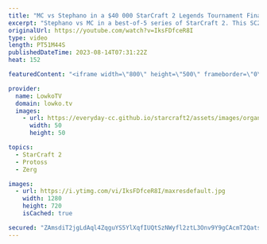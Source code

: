 ```yaml
---
title: "MC vs Stephano in a $40 000 StarCraft 2 Legends Tournament Finals!"
excerpt: "Stephano vs MC in a best-of-5 series of StarCraft 2. This SC2 Legends showmatch was played at Gamers8 alongside the StarCraft: Brood War Legends tournament as well as the StarCraft 2 main event. These players used to play at the highest level of the game literally a decade ago. How good are they in 2023?"
originalUrl: https://youtube.com/watch?v=IksFDfceR8I
type: video
length: PT51M44S
publishedDateTime: 2023-08-14T07:31:22Z
heat: 152

featuredContent: "<iframe width=\"800\" height=\"500\" frameborder=\"0\" src=\"https://www.youtube.com/embed/IksFDfceR8I\" allow=\"accelerometer; autoplay; encrypted-media; gyroscope; picture-in-picture\" allowfullscreen></iframe>"

provider:
  name: LowkoTV
  domain: lowko.tv
  images:
    - url: https://everyday-cc.github.io/starcraft2/assets/images/organizations/lowko.tv-50x50.jpg
      width: 50
      height: 50

topics:
  - StarCraft 2
  - Protoss
  - Zerg

images:
  - url: https://i.ytimg.com/vi/IksFDfceR8I/maxresdefault.jpg
    width: 1280
    height: 720
    isCached: true

secured: "ZAmsdiT2jgLdAql4ZqguYS5YlXqfIUQtSzNWyfl2ztL3Onv9Y9gCAcmT2Qats8c47pcGeMdWu6L24MXYoOBfaCZZnxq9IP4WX7axNdDnL45cZJJW8Uam0aJrrkJFN80nMG6qyjGuXhT27QAOXO654g2kBmIW9YMdq3RMJ6lAlSDdiXrKODGzE47BUBmpYhQmQAU3kLmIBySD2mbr3BPgfLGxDgYmjKVx9MYPklGPugGoN0PMAKjuEXpoVYEXv/nWqPFvwx6qSH1cafrdWcYrSCEn+tEFLGrAZtnP1v+2SIPt9AMJNIvLqwXVDFbS8cdAw+gdmNR/buGlZ+HP3V2lXbAu8Gn4fYEpeIGibO3fJ7BS8DCVOHnAcjpWtLvGD0O7v1RIBQRKDxAESxCbavHmyg==;WEMnPA4PHBR778GL6rfAFA=="
---
```


